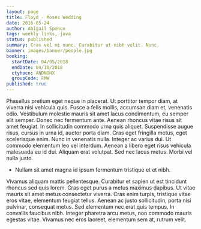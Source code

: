 ```yaml
---
layout: page
title: Floyd - Moses Wedding
date: 2016-05-24
author: Abigail Spence
tags: weekly links, java
status: published
summary: Cras vel mi nunc. Curabitur ut nibh velit. Nunc.
banner: images/banner/people.jpg
booking:
  startDate: 04/05/2018
  endDate: 04/10/2018
  ctyhocn: ANDNOHX
  groupCode: FMW
published: true
---
```

Phasellus pretium eget neque in placerat. Ut porttitor tempor diam, at viverra nisi vehicula quis. Fusce a felis mollis, accumsan diam et, venenatis odio. Vestibulum molestie mauris sit amet lacus condimentum, eu semper elit semper. Donec nec fermentum ante. Aenean rhoncus vitae risus sit amet feugiat. In sollicitudin commodo urna quis aliquet. Suspendisse augue risus, cursus in urna id, auctor porta diam. Cras eget fringilla metus, eget scelerisque enim. Nunc in venenatis nulla. Integer ac varius dui. Ut commodo elementum leo vel interdum. Aenean a libero eget risus vehicula malesuada eu id dui. Aliquam erat volutpat. Sed nec lacus metus. Morbi vel nulla justo.

* Nullam sit amet magna id ipsum fermentum tristique et et nibh.

Vivamus aliquam mattis pellentesque. Curabitur et sapien ut est tincidunt rhoncus sed quis lorem. Cras eget purus a metus maximus dapibus. Ut vitae mauris sit amet metus consectetur viverra. Cras enim turpis, tristique vitae eros vitae, elementum feugiat tellus. Aenean ac justo sollicitudin, porta nisi pulvinar, consequat metus. Sed elementum nec erat quis tempus. In convallis faucibus nibh. Integer pharetra arcu metus, non commodo mauris egestas vitae. Vivamus nec eros laoreet, elementum sem at, rutrum velit.
